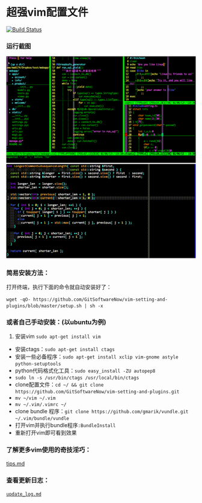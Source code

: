 # 超强vim配置文件

[![Build Status](https://travis-ci.org/ma6174/vim.png?branch=master)](https://travis-ci.org/ma6174/vim)

### 运行截图

![screenshot.png](screenshot.png)
![ef.gif](ef.gif)

### 简易安装方法：

打开终端，执行下面的命令就自动安装好了：

`wget -qO- https://github.com/GitSoftwareNow/vim-setting-and-plugins/blob/master/setup.sh | sh -x`

### 或者自己手动安装：(以ubuntu为例)

1. 安装vim `sudo apt-get install vim`
- 安装ctags：`sudo apt-get install ctags`
- 安装一些必备程序：`sudo apt-get install xclip vim-gnome astyle python-setuptools`
- python代码格式化工具：`sudo easy_install -ZU autopep8`
- `sudo ln -s /usr/bin/ctags /usr/local/bin/ctags`
- clone配置文件：`cd ~/ && git clone https://github.com/GitSoftwareNow/vim-setting-and-plugins.git`
- `mv ~/vim ~/.vim`
- `mv ~/.vim/.vimrc ~/`
- clone bundle 程序：`git clone https://github.com/gmarik/vundle.git ~/.vim/bundle/vundle`
- 打开vim并执行bundle程序`:BundleInstall`
- 重新打开vim即可看到效果

### 了解更多vim使用的奇技淫巧：

[tips.md](tips.md)

### 查看更新日志：

[`update_log.md`](update_log.md)
